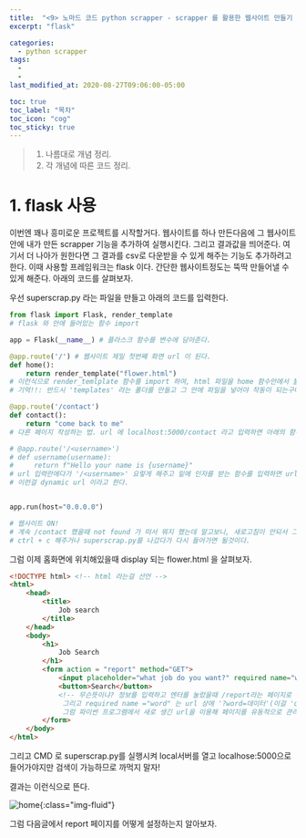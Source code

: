 ```yaml
---
title:  "<9> 노마드 코드 python scrapper - scrapper 를 활용한 웹사이트 만들기 1"
excerpt: "flask"

categories:
  - python scrapper
tags:
  - 
  - 
last_modified_at: 2020-08-27T09:06:00-05:00

toc: true
toc_label: "목차"
toc_icon: "cog"
toc_sticky: true
---
```


> 1. 나름대로 개념 정리.  
> 2. 각 개념에 따른 코드 정리.  


# 1. flask 사용

이번엔 꽤나 흥미로운 프로젝트를 시작할거다. 웹사이트를 하나 만든다음에 그 웹사이트안에 내가 만든 scrapper 기능을 추가하여 실행시킨다. 그리고 결과값을 띄어준다. 여기서 더 나아가 원한다면 그 결과를 csv로 다운받을 수 있게 해주는 기능도 추가하려고 한다. 이때 사용할 프레임워크는 flask 이다. 간단한 웹사이트정도는 뚝딱 만들어낼 수 있게 해준다. 아래의 코드를 살펴보자.

우선 superscrap.py 라는 파일을 만들고 아래의 코드를 입력한다.

```python
from flask import Flask, render_template
# flask 와 안에 들어있는 함수 import

app = Flask(__name__) # 플라스크 함수를 변수에 담아준다.

@app.route('/') # 웹사이트 제일 첫번째 화면 url 이 된다.
def home():
    return render_template("flower.html")
# 이런식으로 render_temlplate 함수를 import 하여, html 파일을 home 함수안에서 불러와 웹상에 그 파일을 띄울 수 있게 된다.(flower.html 은 아래에 첨부해놨다.) 
# 기억!!: 반드시 'templates' 라는 폴더를 만들고 그 안에 파일을 넣어야 작동이 되는구나!!

@app.route('/contact')
def contact():    
    return "come back to me"
# 다른 페이지 작성하는 법. url 에 localhost:5000/contact 라고 입력하면 아래의 함수가 작동한다.

# @app.route('/<username>')
# def username(username):
#     return f"Hello your name is {username}"
# url 입력란에다가 '/<username>' 요렇게 해주고 밑에 인자를 받는 함수를 입력하면 url에 입력하는 글자가 인자가 되어 username 함수에 대입된다. 
# 이런걸 dynamic url 이라고 한다.


app.run(host="0.0.0.0")

# 웹사이트 ON!
# 계속 /contact 했을때 not found 가 떠서 뭐지 했는데 알고보니, 새로고침이 안되서 그런것이었다.
# ctrl + c 해주거나 superscrap.py를 나갔다가 다시 들어가면 될것이다.
```

그럼 이제 홈화면에 위치해있을때 display 되는 flower.html 을 살펴보자.

```html
<!DOCTYPE html> <!-- html 라는걸 선언 -->
<html>
    <head>
        <title>
            Job search
        </title>
    </head>        
    <body>
        <h1>
            Job Search
        </h1>
        <form action = "report" method="GET">
            <input placeholder="what job do you want?" required name="word"/> 
            <button>Search</button> 
            <!-- 무슨뜻이냐? 정보를 입력하고 엔터를 눌렀을때 /report라는 페이지로 정보가 이동하고(superscrap.py에서 app.route('/report')를 만들거다) 이동하는 방법은 그 정보를 get하는 것이다.
             그리고 required name ="word" 는 url 상에 '?word=데이터'(이걸 'query argument' 라고 한다) 라고 뜨게 된다. 
             그럼 파이썬 프로그램에서 새로 생긴 url을 이용해 페이지를 유동적으로 관리할 수 있게 된다. 전반적으로는, 데이터를 다른페이지로 보내는 방법이다. -->
        </form>
    </body>    
</html>

```
그리고 CMD 로 superscrap.py를 실행시켜 local서버를 열고 localhose:5000으로 들어가야지만 검색이 가능하므로 까먹지 말자!
    
결과는 이런식으로 뜬다. 

![home](https://yeonghunko.github.io/assets/img/scrap/home.png){:class="img-fluid"}

그럼 다음글에서 report 페이지를 어떻게 설정하는지 알아보자.





